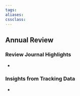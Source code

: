 ```yaml
---
tags:
aliases:
cssclass:
---
```


## Annual Review
### Review Journal Highlights
- 

### Insights from Tracking Data
- 


